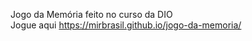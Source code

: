 Jogo da Memória feito no curso da DIO </br>
Jogue aqui https://mirbrasil.github.io/jogo-da-memoria/
